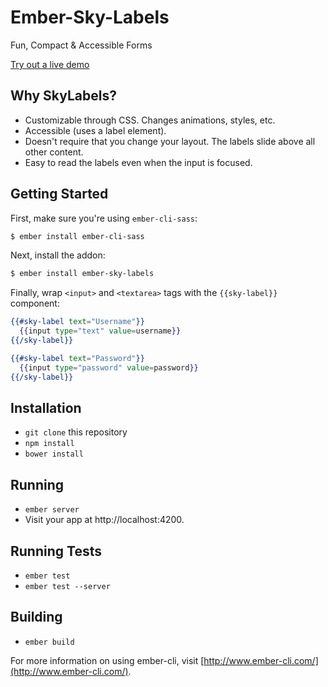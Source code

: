 # Ember-Sky-Labels

Fun, Compact & Accessible Forms

[Try out a live demo](http://thoughtbot.github.io/sky-labels/)

## Why SkyLabels?

* Customizable through CSS. Changes animations, styles, etc.
* Accessible (uses a label element).
* Doesn't require that you change your layout. The labels slide above all other
  content.
* Easy to read the labels even when the input is focused.

## Getting Started

First, make sure you're using `ember-cli-sass`:

```bash
$ ember install ember-cli-sass
```

Next, install the addon:

```bash
$ ember install ember-sky-labels
```

Finally, wrap `<input>` and `<textarea>` tags with the `{{sky-label}}` component:

```hbs
{{#sky-label text="Username"}}
  {{input type="text" value=username}}
{{/sky-label}}

{{#sky-label text="Password"}}
  {{input type="password" value=password}}
{{/sky-label}}
```

## Installation

* `git clone` this repository
* `npm install`
* `bower install`

## Running

* `ember server`
* Visit your app at http://localhost:4200.

## Running Tests

* `ember test`
* `ember test --server`

## Building

* `ember build`

For more information on using ember-cli, visit [http://www.ember-cli.com/](http://www.ember-cli.com/).
